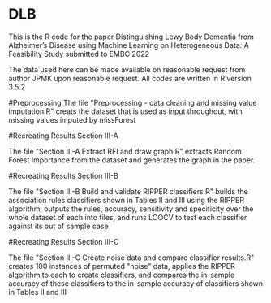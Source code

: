 # DLB

This is the R code for the paper Distinguishing Lewy Body Dementia from Alzheimer’s Disease using Machine Learning on Heterogeneous Data: A Feasibility Study submitted to EMBC 2022

The data used here can be made available on reasonable request from author JPMK upon reasonable request.
All codes are written in R version 3.5.2

#Preprocessing
The file "Preprocessing - data cleaning and missing value imputation.R" creats the dataset that is used as input throughout, with missing values imputed by missForest

#Recreating Results Section III-A

The file "Section III-A Extract RFI and draw graph.R" extracts Random Forest Importance from the dataset and generates the graph in the paper. 

#Recreating Results Section III-B

The file "Section III-B Build and validate RIPPER classifiers.R" builds the association rules classifiers shown in Tables II and III using the RIPPER algorithm, outputs the rules, accuracy, sensitivity and specificity over the whole dataset of each into files, and runs LOOCV to test each classifier against its out of sample case

#Recreating Results Section III-C

The file "Section III-C Create noise data and compare classifier results.R" creates 100 instances of permuted "noise" data, applies the RIPPER algorithm to each to create classifiers, and compares the in-sample accuracy of these classifiers to the in-sample accuracy of classifiers shown in Tables II and III
